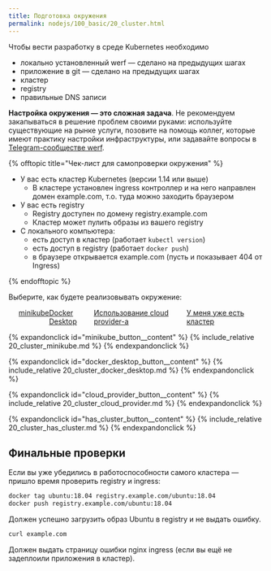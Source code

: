 ```yaml
---
title: Подготовка окружения
permalink: nodejs/100_basic/20_cluster.html
---
```


Чтобы вести разработку в среде Kubernetes необходимо

- локально установленный werf — сделано на предыдущих шагах
- приложение в git — сделано на предыдущих шагах
- кластер
- registry
- правильные DNS записи

**Настройка окружения — это сложная задача**. Не рекомендуем закапываться в решение проблем своими руками: используйте существующие на рынке услуги, позовите на помощь коллег, которые имеют практику настройки инфраструктуры, или задавайте вопросы в [Telegram-сообществе werf](https://t.me/werf_ru).

{% offtopic title="Чек-лист для самопроверки окружения" %}

- У вас есть кластер Kubernetes (версии 1.14 или выше)
    - В кластере установлен ingress контроллер и на него направлен домен example.com, т.о. туда можно заходить браузером
- У вас есть registry
    - Registry доступен по домену registry.example.com
    - Кластер может пулить образы из вашего registry
- С локального компьютера:
    - есть доступ в кластер (работает `kubectl version`)
    - есть доступ в registry (работает `docker push`)
    - в браузере открывается example.com (пусть и показывает 404 от Ingress)

{% endofftopic %}

Выберите, как будете реализовывать окружение:

<div style="display: flex; justify-content: space-between; margin: 0 10px 0 20px;">
<div class="button__blue button__blue_inline expand_columns_button" id="minikube_button"><a href="#">minikube</a></div>
<div class="button__blue button__blue_inline expand_columns_button" id="docker_desktop_button"><a href="#">Docker Desktop</a></div>
<div class="button__blue button__blue_inline expand_columns_button" id="cloud_provider_button"><a href="#">Использование cloud provider-а</a></div>
<div class="button__blue button__blue_inline expand_columns_button" id="has_cluster_button"><a href="#">У меня уже есть кластер</a></div>
</div>

{% expandonclick id="minikube_button__content" %}
{% include_relative 20_cluster_minikube.md %}
{% endexpandonclick %}

{% expandonclick id="docker_desktop_button__content" %}
{% include_relative 20_cluster_docker_desktop.md %}
{% endexpandonclick %}

{% expandonclick id="cloud_provider_button__content" %}
{% include_relative 20_cluster_cloud_provider.md %}
{% endexpandonclick %}

{% expandonclick id="has_cluster_button__content" %}
{% include_relative 20_cluster_has_cluster.md %}
{% endexpandonclick %}

## Финальные проверки

Если вы уже убедились в работоспособности самого кластера — пришло время проверить registry и ingress:

```bash
docker tag ubuntu:18.04 registry.example.com/ubuntu:18.04
docker push registry.example.com/ubuntu:18.04
```

Должен успешно загрузить образ Ubuntu в registry и не выдать ошибку.

```bash
curl example.com
```

Должен выдать страницу ошибки nginx ingress (если вы ещё не задеплоили приложения в кластер).

<div id="go-forth-button">
    <go-forth url="30_deploy.html" label="Деплой приложения" framework="{{ page.label_framework }}" ci="{{ page.label_ci }}" guide-code="{{ page.guide_code }}" base-url="{{ site.baseurl }}"></go-forth>
</div>
